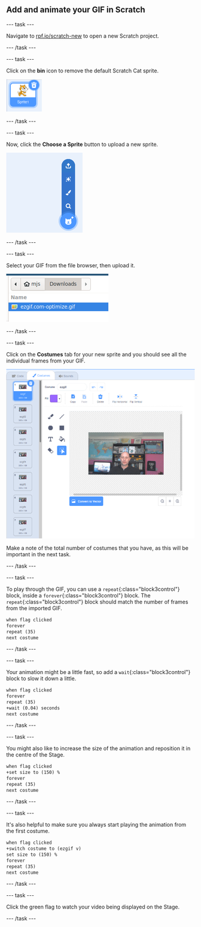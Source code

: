 ## Add and animate your GIF in Scratch

--- task ---

Navigate to [rpf.io/scratch-new](rpf.io/scratch-new) to open a new Scratch project.

--- /task ---

--- task ---

Click on the **bin** icon to remove the default Scratch Cat sprite.

![image showing cat sprite with trashcan icon](images/delete-sprite.png)

--- /task ---

--- task ---

Now, click the **Choose a Sprite** button to upload a new sprite.

![image showing the choose a sprite menu option with upload a sprite selected](images/upload-sprite.png)

--- /task ---

--- task ---

Select your GIF from the file browser, then upload it.

![image showing selection of GIF in the file browser](images/select-gif.png)

--- /task ---

--- task ---

Click on the **Costumes** tab for your new sprite and you should see all the individual frames from your GIF.

![image showing the GIF converted into individual costumes within Scratch](images/gif-costumes.png)

Make a note of the total number of costumes that you have, as this will be important in the next task.

--- /task ---

--- task ---

To play through the GIF, you can use a `repeat`{:class="block3control"} block, inside a `forever`{:class="block3control"} block. The `repeat`{:class="block3control"} block should match the number of frames from the imported GIF.

```blocks3
when flag clicked
forever
repeat (35)
next costume
```
--- /task ---

--- task ---

Your animation might be a little fast, so add a `wait`{:class="block3control"} block to slow it down a little.


```blocks3
when flag clicked
forever
repeat (35)
+wait (0.04) seconds
next costume
```

--- /task ---

--- task ---

You might also like to increase the size of the animation and reposition it in the centre of the Stage.

```blocks3
when flag clicked
+set size to (150) %
forever
repeat (35)
next costume
```

--- /task ---

--- task ---

It's also helpful to make sure you always start playing the animation from the first costume.

```blocks3
when flag clicked
+switch costume to (ezgif v)
set size to (150) %
forever
repeat (35)
next costume
```

--- /task ---


--- task ---

Click the green flag to watch your video being displayed on the Stage.

--- /task ---





